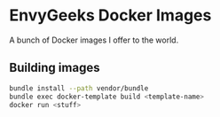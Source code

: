 # EnvyGeeks Docker Images

A bunch of Docker images I offer to the world.

## Building images

```sh
bundle install --path vendor/bundle
bundle exec docker-template build <template-name>
docker run <stuff>
```
